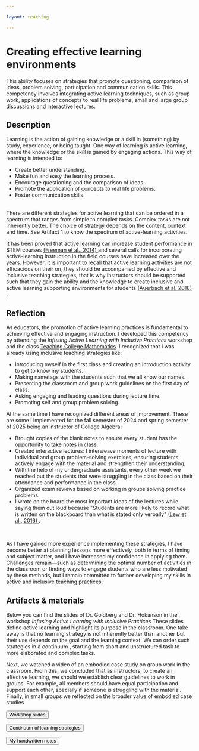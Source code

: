 ```yaml
---

layout: teaching

---
```



<h1> Creating effective learning environments </h1>

This ability focuses on strategies that promote questioning, comparison of ideas, problem solving, participation and communication skills. This competency involves integrating active learning techniques, such as group work, applications of concepts to real life problems, small and large group discussions and interactive lectures.


<div class="block">
      <h2> Description </h2>
	<p> Learning is the action of gaining knowledge or a skill in (something) by study, experience, or being taught.  One way of learning is active learning, where the knowledge or the skill is gained by engaging actions. This way of learning is intended to:

<ul>
  <li>Create better understanding.</li>
  <li>Make fun and easy the learning process.</li>
  <li>Encourage questioning and the comparison of ideas.</li>
  <li>Promote the application of concepts to real life problems. </li>
  <li>Foster communication skills.</li>
</ul>
<br>
There are different strategies for active learning that can be ordered in a spectrum that ranges from simple to complex tasks. Complex tasks are not inherently better. The choice of strategy depends on the content, context and time. See Artifact 1 to know the spectrum of active-learning activities.

</p>
<p>
It has been proved that active learning can increase student performance in STEM courses <a href=" https://www.pnas.org/doi/10.1073/pnas.1319030111" target=_blank> (Freeman et al., 2014) </a> and several calls for incorporating active-learning instruction in the field courses have increased over the years.  However, it is important to recall that active learning activities are not efficacious on their on, they should be accompanied by effective and inclusive teaching strategies, that is why instructors should be supported such that they gain the ability and the knowledge to create inclusive and active learning supporting environments for students <a href=" https://www.lifescied.org/doi/10.1187/cbe.17-07-0149 " target=_blank>  (Auerbach et al, 2018) </a>.
</p>
</div>

<div class="block">
      <h2> Reflection </h2>
	<p> As educators, the promotion of active learning practices is fundamental to achieving effective and engaging instruction. I developed this competency by attending the <em> Infusing Active Learning with Inclusive Practices </em> workshop and the class <a href="/Portfolio/1Teaching_math/" target=_self> Teaching College Mathematics</a>. I recognized that I was already using inclusive teaching strategies like:

<ul>
  <li>Introducing myself in the first class and creating an introduction activity to get to know my students.</li>
  <li> Making nametags with the students such that we all know our names.</li>
  <li>Presenting the classroom and group work guidelines on the first day of class.</li>
  <li> Asking engaging and leading questions during lecture time. </li>
  <li> Promoting self and group problem solving. </li>
</ul>


</p>
<p>

At the same time I have recognized different areas of improvement. These are some I implemented for the fall semester of 2024 and spring semester of 2025 being an instructor of College Algebra:

<ul>
  <li> Brought copies of the blank notes to ensure every student has the opportunity to take notes in class.</li>
  <li> Created interactive lectures:  I interweave moments of lecture with individual and group problem-solving exercises, ensuring students actively engage with the material and strengthen their understanding.</li>
  <li> With the help of my undergraduate assistants, every other week we reached out the students that were struggling in the class based on their attendance and performance in the class. </li>
<li> Organized exam reviews based on working in groups solving practice problems. </li>
<li> I  wrote on the board the most important ideas of the lectures while saying them out loud because "Students are more likely to record what is written on the blackboard than what is stated only verbally" <a href=" https://pubs.nctm.org/view/journals/jrme/47/2/article-p162.pdf " target=_blank>  (Lew et al., 2016) </a>. </li>
</ul>

<br>

As I have gained more experience implementing these strategies, I have become better at planning lessons more effectively, both in terms of timing and subject matter, and I have increased my confidence in applying them.  Challenges remain—such as determining the optimal number of activities in the classroom or finding ways to engage students who are less motivated by these methods, but I remain committed to further developing my skills in active and inclusive teaching practices.
 
</p>
</div>

<div class="block">
      <h2> Artifacts & materials </h2>

<p>

Below you can find the slides of Dr. Goldberg and Dr. Hokanson in the workshop <em> Infusing Active Learning with Inclusive Practices </em>  These slides define active learning and highlight its purpose in the classroom. One take away is that no learning strategy is not inherently better than another but their use depends on the goal and the learning context. We can order such strategies in a continuum , starting from short and unstructured task to more elaborated and complex tasks. 
</p>

<p>
Next,  we watched a video of an embodied case study on group work in the classroom. From this, we concluded that as instructors, to create an effective learning, we should we establish clear guidelines to work in groups. For example, all members should have equal participation and support each other, specially if someone is struggling with the material. Finally, in small groups we reflected on the broader value of embodied case studies
</p>

<div class="buttons">

<form action="/docs/workshops/Core competency 2 Effective learning artifact 2.pdf" class="form1" method="get" target="_blank"><button class="button_file"> Workshop slides </button></form>

<form action="/docs/workshops/Core competency 2 Effective learning artifact 2.pdf" class="form1" method="get" target="_blank"><button class="button_file"> Continuum of learning strategies </button></form>

<form action="/docs/workshops/Core competency 2 Effective learning material.pdf" class="form1" method="get" target="_blank"><button class="button_file"> My handwritten notes </button></form>
</div>


</div>

		











